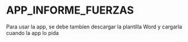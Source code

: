 # APP_INFORME_FUERZAS

Para usar la app, se debe tambíen descargar la plantilla Word y cargarla cuando la app lo pida
